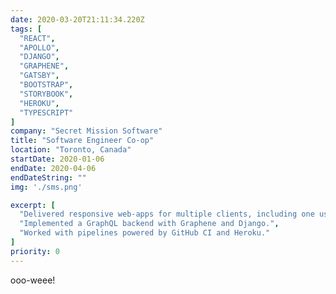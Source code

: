 ```yaml
---
date: 2020-03-20T21:11:34.220Z
tags: [
  "REACT",
  "APOLLO",
  "DJANGO",
  "GRAPHENE",
  "GATSBY",
  "BOOTSTRAP",
  "STORYBOOK",
  "HEROKU",
  "TYPESCRIPT"
]
company: "Secret Mission Software"
title: "Software Engineer Co-op"
location: "Toronto, Canada"
startDate: 2020-01-06
endDate: 2020-04-06
endDateString: ""
img: './sms.png'

excerpt: [
  "Delivered responsive web-apps for multiple clients, including one used by 4,500+ real estate brokers in Toronto.",
  "Implemented a GraphQL backend with Graphene and Django.",
  "Worked with pipelines powered by GitHub CI and Heroku."
]
priority: 0
---
```

ooo-weee!